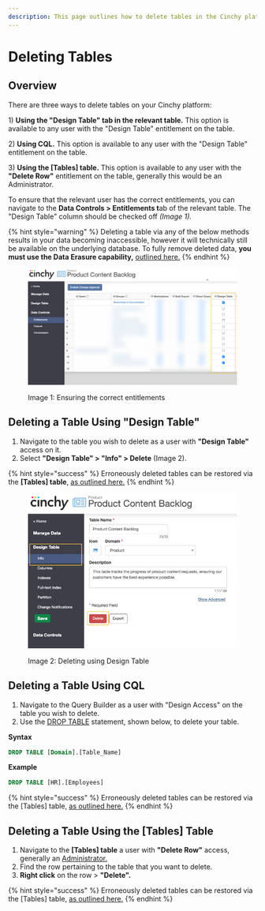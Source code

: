 ```yaml
---
description: This page outlines how to delete tables in the Cinchy platform.
---
```


# Deleting Tables

## Overview

There are three ways to delete tables on your Cinchy platform:

1\) **Using the "Design Table" tab in the relevant table.** This option is available to any user with the "Design Table" entitlement on the table.

2\) **Using CQL.** This option is available to any user with the "Design Table" entitlement on the table.

3\) **Using the \[Tables] table.** This option is available to any user with the **"Delete Row"** entitlement on the table, generally this would be an Administrator.

To ensure that the relevant user has the correct entitlements, you can navigate to the **Data Controls > Entitlements t**ab of the relevant table. The "Design Table" column should be checked off _(Image 1)._

{% hint style="warning" %}
Deleting a table via any of the below methods results in your data becoming inaccessible, however it will technically still be available on the underlying database. To fully remove deleted data, **you must use the Data Erasure capability,** [outlined here.](../creating-tables/data-controls/data-erasure.md)
{% endhint %}

<figure><img src="../../../.gitbook/assets/image (360).png" alt=""><figcaption><p>Image 1: Ensuring the correct entitlements</p></figcaption></figure>

## Deleting a Table Using "Design Table"

1. Navigate to the table you wish to delete as a user with **"Design Table"** access on it.
2. Select **"Design Table" > "Info" > Delete** (Image 2).

{% hint style="success" %}
Erroneously deleted tables can be restored via the **\[Tables] table**, [as outlined here.](restoring-tables-columns-and-rows.md#3.-restoring-a-deleted-table)
{% endhint %}

<figure><img src="../../../.gitbook/assets/image (344).png" alt=""><figcaption><p>Image 2: Deleting using Design Table</p></figcaption></figure>

## Deleting a Table Using CQL

1. Navigate to the Query Builder as a user with "Design Access" on the table you wish to delete.
2. Use the [DROP TABLE](../../../cql/the-basics-of-cql/cql-statements-overview/cinchy-ddl-statements.md#drop-table) statement, shown below, to delete your table.

**Syntax**

```sql
DROP TABLE [Domain].[Table_Name]
```

**Example**

```sql
DROP TABLE [HR].[Employees]
```

{% hint style="success" %}
Erroneously deleted tables can be restored via the \[Tables] table, [as outlined here.](restoring-tables-columns-and-rows.md#3.-restoring-a-deleted-table)
{% endhint %}

## Deleting a Table Using the \[Tables] Table

1. Navigate to the **\[Tables] table** a user with **"Delete Row"** access, generally an [Administrator.](../../administrator-guide.md)
2. Find the row pertaining to the table that you want to delete.
3. **Right click** on the row > **"Delete".**

{% hint style="success" %}
Erroneously deleted tables can be restored via the \[Tables] table, [as outlined here.](restoring-tables-columns-and-rows.md#3.-restoring-a-deleted-table)
{% endhint %}
